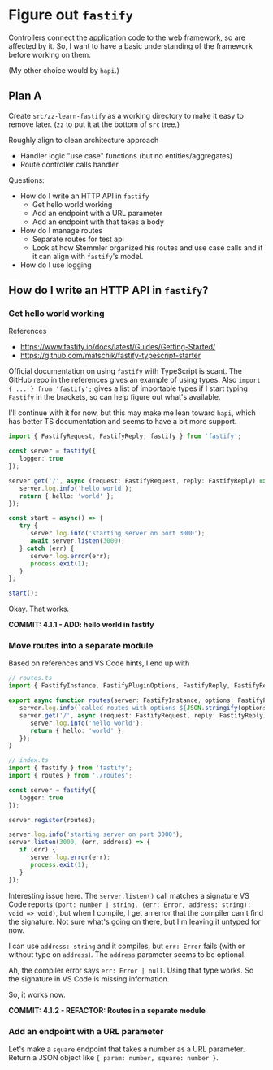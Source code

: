 # Figure out `fastify`


Controllers connect the application code to the web framework, so are affected by it. So, I want to have a basic understanding of the framework before working on them.

(My other choice would by `hapi`.)

## Plan A
Create `src/zz-learn-fastify` as a working directory to make it easy to remove later. (`zz` to put it at the bottom of `src` tree.)

Roughly align to clean architecture approach
* Handler logic "use case" functions (but no entities/aggregates)
* Route controller calls handler

Questions:
* How do I write an HTTP API in `fastify`
  * Get hello world working
  * Add an endpoint with a URL parameter
  * Add an endpoint with that takes a body
* How do I manage routes
  * Separate routes for test api
  * Look at how Stemmler organized his routes and use case calls and if it can align with `fastify`'s model.
* How do I use logging

## How do I write an HTTP API in `fastify`?

### Get hello world working
References
* https://www.fastify.io/docs/latest/Guides/Getting-Started/
* https://github.com/matschik/fastify-typescript-starter

Official documentation on using `fastify` with TypeScript is scant. The GitHub repo in the references gives an example of using types. Also `import { ... } from 'fastify';` gives a list of importable types if I start typing `Fastify` in the brackets, so can help figure out what's available.

I'll continue with it for now, but this may make me lean toward `hapi`, which has better TS documentation and seems to have a bit more support.

```typescript
import { FastifyRequest, FastifyReply, fastify } from 'fastify';

const server = fastify({
   logger: true
});

server.get('/', async (request: FastifyRequest, reply: FastifyReply) => {
   server.log.info('hello world');
   return { hello: 'world' };
});

const start = async() => {
   try {
      server.log.info('starting server on port 3000');
      await server.listen(3000);
   } catch (err) {
      server.log.error(err);
      process.exit(1);
   }
};

start();
```

Okay. That works.

**COMMIT: 4.1.1 - ADD: hello world in fastify**

### Move routes into a separate module
Based on references and VS Code hints, I end up with

```typescript
// routes.ts
import { FastifyInstance, FastifyPluginOptions, FastifyReply, FastifyRequest } from 'fastify';

export async function routes(server: FastifyInstance, options: FastifyPluginOptions) {
   server.log.info(`called routes with options ${JSON.stringify(options)}`);
   server.get('/', async (request: FastifyRequest, reply: FastifyReply) => {
      server.log.info('hello world');
      return { hello: 'world' };
   });
}
```

```typescript
// index.ts
import { fastify } from 'fastify';
import { routes } from './routes';

const server = fastify({
   logger: true
});

server.register(routes);

server.log.info('starting server on port 3000');
server.listen(3000, (err, address) => {
   if (err) {
      server.log.error(err);
      process.exit(1);
   }
});
```

Interesting issue here. The `server.listen()` call matches a signature VS Code reports `(port: number | string, (err: Error, address: string): void => void)`, but when I compile, I get an error that the compiler can't find the signature. Not sure what's going on there, but I'm leaving it untyped for now.

I can use `address: string` and it compiles, but `err: Error` fails (with or without type on `address`). The `address` parameter seems to be optional.

Ah, the compiler error says `err: Error | null`. Using that type works. So the signature in VS Code is missing information.

So, it works now.

**COMMIT: 4.1.2 - REFACTOR: Routes in a separate module**

### Add an endpoint with a URL parameter
Let's make a `square` endpoint that takes a number as a URL parameter.
Return a JSON object like `{ param: number, square: number }`.

